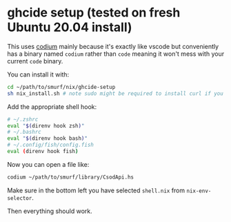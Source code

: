 # ghcide setup (tested on fresh Ubuntu 20.04 install)

This uses [codium](https://vscodium.com/) mainly because it's exactly like vscode but conveniently has a binary named `codium` rather than `code` meaning it won't mess with your current `code` binary.

You can install it with:

``` sh
cd ~/path/to/smurf/nix/ghcide-setup
sh nix_install.sh # note sudo might be required to install curl if you don't have it already
```

Add the appropriate shell hook:

``` sh
# ~/.zshrc
eval "$(direnv hook zsh)"
# ~/.bashrc
eval "$(direnv hook bash)"
# ~/.config/fish/config.fish
eval (direnv hook fish)
```

Now you can open a file like:

``` sh
codium ~/path/to/smurf/library/CsodApi.hs
```

Make sure in the bottom left you have selected `shell.nix` from `nix-env-selector`.

Then everything should work.

